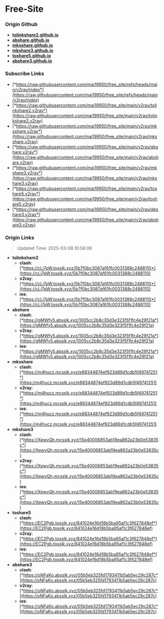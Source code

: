 # Free-Site

### Origin Github

- [**tolinkshare2.github.io**](https://github.com/tolinkshare2/tolinkshare2.github.io)
- [**abshare.github.io**](https://github.com/abshare/abshare.github.io)
- [**mksshare.github.io**](https://github.com/mksshare/mksshare.github.io)
- [**mkshare3.github.io**](https://github.com/mkshare3/mkshare3.github.io)
- [**toshare5.github.io**](https://github.com/toshare5/toshare5.github.io)
- [**abshare3.github.io**](https://github.com/abshare3/abshare3.github.io)

### Subscribe Links

- [*https://raw.githubusercontent.com/mai19950/free_site/refs/heads/main/v2ray/index*](https://raw.githubusercontent.com/mai19950/free_site/refs/heads/main/v2ray/index)
- [*https://raw.githubusercontent.com/mai19950/free_site/main/v2ray/tolinkshare2.v2ray*](https://raw.githubusercontent.com/mai19950/free_site/main/v2ray/tolinkshare2.v2ray)
- [*https://raw.githubusercontent.com/mai19950/free_site/main/v2ray/mksshare.v2ray*](https://raw.githubusercontent.com/mai19950/free_site/main/v2ray/mksshare.v2ray)
- [*https://raw.githubusercontent.com/mai19950/free_site/main/v2ray/abshare.v2ray*](https://raw.githubusercontent.com/mai19950/free_site/main/v2ray/abshare.v2ray)
- [*https://raw.githubusercontent.com/mai19950/free_site/main/v2ray/mkshare3.v2ray*](https://raw.githubusercontent.com/mai19950/free_site/main/v2ray/mkshare3.v2ray)
- [*https://raw.githubusercontent.com/mai19950/free_site/main/v2ray/toshare5.v2ray*](https://raw.githubusercontent.com/mai19950/free_site/main/v2ray/toshare5.v2ray)
- [*https://raw.githubusercontent.com/mai19950/free_site/main/v2ray/abshare3.v2ray*](https://raw.githubusercontent.com/mai19950/free_site/main/v2ray/abshare3.v2ray)

### Origin Links

> Updated Time: 2025-03-08 10:58:08

- **tolinkshare2**
  - **clash**: [*https://cLj7pW.tosslk.xyz/5b7f0bc3087af61fc0031388c2488110*](https://cLj7pW.tosslk.xyz/5b7f0bc3087af61fc0031388c2488110)
  - **v2ray**: [*https://cLj7pW.tosslk.xyz/5b7f0bc3087af61fc0031388c2488110*](https://cLj7pW.tosslk.xyz/5b7f0bc3087af61fc0031388c2488110)
  - **ios**: [*https://cLj7pW.tosslk.xyz/5b7f0bc3087af61fc0031388c2488110*](https://cLj7pW.tosslk.xyz/5b7f0bc3087af61fc0031388c2488110)
- **abshare**
  - **clash**: [*https://gMWfy5.absslk.xyz/1005cc2b8c35d3e323f5f1fc4e29f21a*](https://gMWfy5.absslk.xyz/1005cc2b8c35d3e323f5f1fc4e29f21a)
  - **v2ray**: [*https://gMWfy5.absslk.xyz/1005cc2b8c35d3e323f5f1fc4e29f21a*](https://gMWfy5.absslk.xyz/1005cc2b8c35d3e323f5f1fc4e29f21a)
  - **ios**: [*https://gMWfy5.absslk.xyz/1005cc2b8c35d3e323f5f1fc4e29f21a*](https://gMWfy5.absslk.xyz/1005cc2b8c35d3e323f5f1fc4e29f21a)
- **mksshare**
  - **clash**: [*https://m4hucz.mcsslk.xyz/e88344874ef923d89d1cdb5f49741251*](https://m4hucz.mcsslk.xyz/e88344874ef923d89d1cdb5f49741251)
  - **v2ray**: [*https://m4hucz.mcsslk.xyz/e88344874ef923d89d1cdb5f49741251*](https://m4hucz.mcsslk.xyz/e88344874ef923d89d1cdb5f49741251)
  - **ios**: [*https://m4hucz.mcsslk.xyz/e88344874ef923d89d1cdb5f49741251*](https://m4hucz.mcsslk.xyz/e88344874ef923d89d1cdb5f49741251)
- **mkshare3**
  - **clash**: [*https://XewvQh.mcsslk.xyz/15e40006853ab19ea862a23b0e53835c*](https://XewvQh.mcsslk.xyz/15e40006853ab19ea862a23b0e53835c)
  - **v2ray**: [*https://XewvQh.mcsslk.xyz/15e40006853ab19ea862a23b0e53835c*](https://XewvQh.mcsslk.xyz/15e40006853ab19ea862a23b0e53835c)
  - **ios**: [*https://XewvQh.mcsslk.xyz/15e40006853ab19ea862a23b0e53835c*](https://XewvQh.mcsslk.xyz/15e40006853ab19ea862a23b0e53835c)
- **toshare5**
  - **clash**: [*https://EC2Pgb.tosslk.xyz/841024e16d18b5ba95af1c3f627848ef*](https://EC2Pgb.tosslk.xyz/841024e16d18b5ba95af1c3f627848ef)
  - **v2ray**: [*https://EC2Pgb.tosslk.xyz/841024e16d18b5ba95af1c3f627848ef*](https://EC2Pgb.tosslk.xyz/841024e16d18b5ba95af1c3f627848ef)
  - **ios**: [*https://EC2Pgb.tosslk.xyz/841024e16d18b5ba95af1c3f627848ef*](https://EC2Pgb.tosslk.xyz/841024e16d18b5ba95af1c3f627848ef)
- **abshare3**
  - **clash**: [*https://oNFaKo.absslk.xyz/05b5eb325fd1793411b5ab5ec29c287c*](https://oNFaKo.absslk.xyz/05b5eb325fd1793411b5ab5ec29c287c)
  - **v2ray**: [*https://oNFaKo.absslk.xyz/05b5eb325fd1793411b5ab5ec29c287c*](https://oNFaKo.absslk.xyz/05b5eb325fd1793411b5ab5ec29c287c)
  - **ios**: [*https://oNFaKo.absslk.xyz/05b5eb325fd1793411b5ab5ec29c287c*](https://oNFaKo.absslk.xyz/05b5eb325fd1793411b5ab5ec29c287c)

